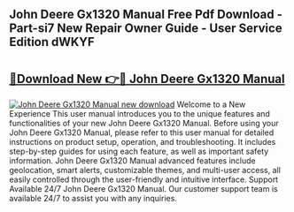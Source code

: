 ## John Deere Gx1320 Manual Free Pdf Download - Part-si7 New Repair Owner Guide - User Service Edition dWKYF

# <h2><a href="http://bc89590.oget.top/?id=John+Deere+Gx1320+Manual">🔗Download New 👉🔴 John Deere Gx1320 Manual</a></h2>

[![John Deere Gx1320 Manual new download](https://i.imgur.com/5g1atiW.png)](http://bc89590.oget.top/?id=John+Deere+Gx1320+Manual)
Welcome to a New Experience This user manual introduces you to the unique features and functionalities of your new John Deere Gx1320 Manual. Before using your John Deere Gx1320 Manual, please refer to this user manual for detailed instructions on product setup, operation, and troubleshooting. It includes step-by-step guides for using each feature, as well as important safety information. John Deere Gx1320 Manual advanced features include geolocation, smart alerts, customizable themes, and multi-user access, all easily controlled through the user-friendly and intuitive interface. Support Available 24/7 John Deere Gx1320 Manual. Our customer support team is available 24/7 to assist you with any inquiries.
